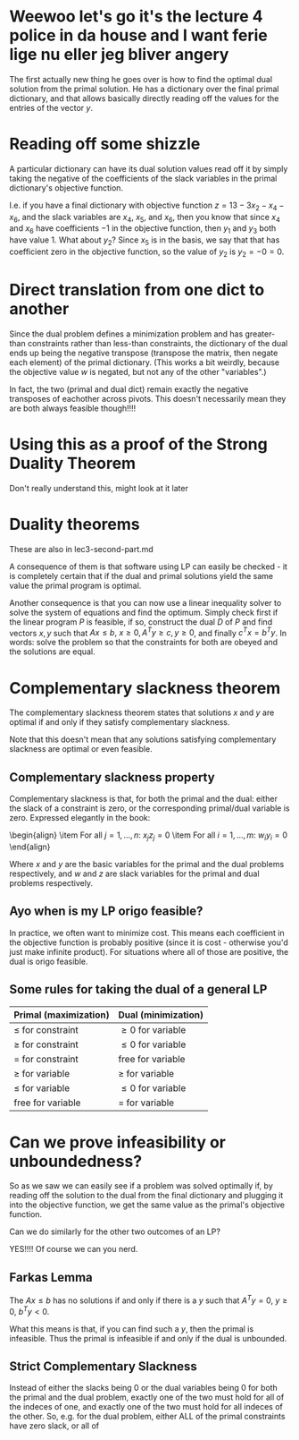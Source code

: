 # Weewoo let's go it's the lecture 4 police in da house and I want ferie lige nu eller jeg bliver angery

The first actually new thing he goes over is how to find the optimal dual
solution from the primal solution. He has a dictionary over the final primal
dictionary, and that allows basically directly reading off the values for the
entries of the vector $y$.

# Reading off some shizzle

A particular dictionary can have its dual solution values read off it by simply
taking the negative of the coefficients of the slack variables in the primal
dictionary's objective function.

I.e. if you have a final dictionary with objective function $z = 13 - 3x_2 -
x_4 - x_6$, and the slack variables are $x_4$, $x_5$, and $x_6$, then you know
that since $x_4$ and $x_6$ have coefficients $-1$ in the objective function,
then $y_1$ and $y_3$ both have value 1. What about $y_2$? Since $x_5$ is in the
basis, we say that that has coefficient zero in the objective function, so the
value of $y_2$ is $y_2 = -0 = 0$.

# Direct translation from one dict to another

Since the dual problem defines a minimization problem and has greater-than
constraints rather than less-than constraints, the dictionary of the dual ends
up being the negative transpose (transpose the matrix, then negate each element)
of the primal dictionary. (This works a bit weirdly, because the objective
value $w$ is negated, but not any of the other "variables".)

In fact, the two (primal and dual dict) remain exactly the negative transposes
of eachother across pivots. This doesn't necessarily mean they are both always
feasible though!!!!

# Using this as a proof of the Strong Duality Theorem

Don't really understand this, might look at it later

# Duality theorems

These are also in lec3-second-part.md

A consequence of them is that software using LP can easily be checked - it is
completely certain that if the dual and primal solutions yield the same value
the primal program is optimal.

Another consequence is that you can now use a linear inequality solver to solve
the system of equations and find the optimum. Simply check first if the linear
program $P$ is feasible, if so, construct the dual $D$ of $P$ and find vectors
$x, y$ such that $Ax \leq b,\ x\geq 0, A^Ty \geq c, y\geq 0$, and finally $c^Tx
= b^Ty$. In words: solve the problem so that the constraints for both are obeyed
and the solutions are equal.

# Complementary slackness theorem

The complementary slackness theorem states that solutions $x$ and $y$ are
optimal if and only if they satisfy complementary slackness.

Note that this doesn't mean that any solutions satisfying complementary
slackness are optimal or even feasible.

## Complementary slackness property

Complementary slackness is that, for both the primal and the dual: either the
slack of a constraint is zero, or the corresponding primal/dual variable is
zero. Expressed elegantly in the book:

\begin{align}
    \item For all $j = 1, ..., n$: $x_jz_j = 0$
    \item For all $i = 1, ..., m$: $w_iy_i = 0$
\end{align}

Where $x$ and $y$ are the basic variables for the primal and the dual problems
respectively, and $w$ and $z$ are slack variables for the primal and dual
problems respectively.

## Ayo when is my LP origo feasible?

In practice, we often want to minimize cost. This means each coefficient in the
objective function is probably positive (since it is cost - otherwise you'd just
make infinite product). For situations where all of those are positive, the dual
is origo feasible.

## Some rules for taking the dual of a general LP

| Primal (maximization)           | Dual (minimization)           |
|---------------------------------|-------------------------------|
| $\leq$ for constraint           |     $\geq0$ for variable      |
| $\geq$ for constraint           |     $\leq0$ for variable      |
| $=$ for constraint              |     free for variable         |
| $\geq$ for variable             |     $\geq$ for variable       |
| $\leq$ for variable             |     $\leq0$ for variable      |
| free for variable               |     $=$ for variable          |


# Can we prove infeasibility or unboundedness?

So as we saw we can easily see if a problem was solved optimally if, by reading
off the solution to the dual from the final dictionary and plugging it into the
objective function, we get the same value as the primal's objective function.

Can we do similarly for the other two outcomes of an LP?

YES!!!! Of course we can you nerd.

## Farkas Lemma

The $Ax \leq b$ has no solutions if and only if there is a $y$ such that $A^Ty =
0$, $y\geq 0$, $b^Ty < 0$.

What this means is that, if you can find such a $y$, then the primal is
infeasible. Thus the primal is infeasible if and only if the dual is unbounded.

## Strict Complementary Slackness

Instead of either the slacks being 0 or the dual variables being 0 for both the
primal and the dual problem, exactly one of the two must hold for all of the
indeces of one, and exactly one of the two must hold for all indeces of the
other. So, e.g. for the dual problem, either ALL of the primal constraints have
zero slack, or all of
